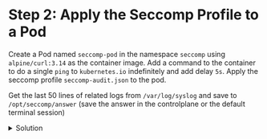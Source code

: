 # Step 2: Apply the Seccomp Profile to a Pod

Create a Pod named `seccomp-pod` in the namespace `seccomp` using `alpine/curl:3.14` as the container image. Add a command to the container to do a single `ping` to `kubernetes.io` indefinitely and add delay `5s`. Apply the seccomp profile `seccomp-audit.json` to the pod.

Get the last 50 lines of related logs from `/var/log/syslog` and save to `/opt/seccomp/answer` (save the answer in the controlplane or the default terminal session)


<details>
  <summary>Solution</summary>

* Create the Pod manifest using the seccomp profile:
```bash
kubectl apply -f - <<EOF
apiVersion: v1
kind: Pod
metadata:
  name: seccomp-pod
  namespace: seccomp
spec:
  securityContext:
    seccompProfile:
      type: Localhost
      localhostProfile: profiles/seccomp-audit.json
  containers:
  - name: secure-container
    image: alpine/curl:3.14
    command: ["sh", "-c", "while true; do ping -c 1 kubernetes.io; sleep 5; done"]
EOF
```{{exec}}

* Get the last related 50 lines of logs: `grep syscall /var/log/syslog | tail -50 > /opt/seccomp/answer`

* Aware that the syscall number are changing. When you run an infinite loop with sh, every iteration of the loop will execute the ping command and then sleep for 5 seconds. This activity will generate syscalls logged by seccomp.

</details>
